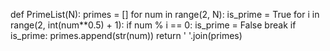 def PrimeList(N):
    primes = []
    for num in range(2, N):
        is_prime = True
        for i in range(2, int(num**0.5) + 1):
            if num % i == 0:
                is_prime = False
                break
        if is_prime:
            primes.append(str(num))
    return ' '.join(primes)
